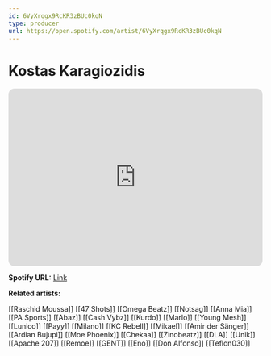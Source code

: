 ```yaml
---
id: 6VyXrqgx9RcKR3zBUc0kqN
type: producer
url: https://open.spotify.com/artist/6VyXrqgx9RcKR3zBUc0kqN
---
```

# Kostas Karagiozidis

<iframe style="border-radius:12px" src="https://open.spotify.com/embed/artist/6VyXrqgx9RcKR3zBUc0kqN" width="100%" height="352" frameBorder="0" allowfullscreen="" allow="autoplay; clipboard-write; encrypted-media; fullscreen; picture-in-picture" loading="lazy"></iframe>

**Spotify URL:** [Link](https://open.spotify.com/artist/6VyXrqgx9RcKR3zBUc0kqN)

**Related artists:**

[[Raschid Moussa]]
[[47 Shots]]
[[Omega Beatz]]
[[Notsag]]
[[Anna Mia]]
[[PA Sports]]
[[Abaz]]
[[Cash Vybz]]
[[Kurdo]]
[[Marlo]]
[[Young Mesh]]
[[Lunico]]
[[Payy]]
[[Milano]]
[[KC Rebell]]
[[Mikael]]
[[Amir der Sänger]]
[[Ardian Bujupi]]
[[Moe Phoenix]]
[[Chekaa]]
[[Zinobeatz]]
[[DLA]]
[[Unik]]
[[Apache 207]]
[[Remoe]]
[[GENT]]
[[Eno]]
[[Don Alfonso]]
[[Teflon030]]
